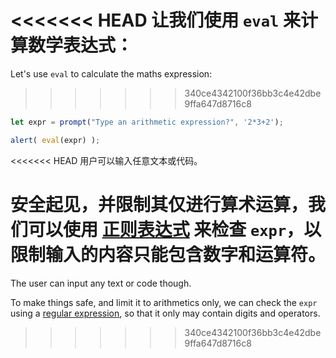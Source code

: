 <<<<<<< HEAD
让我们使用 `eval` 来计算数学表达式：
=======
Let's use `eval` to calculate the maths expression:
>>>>>>> 340ce4342100f36bb3c4e42dbe9ffa647d8716c8

```js demo run
let expr = prompt("Type an arithmetic expression?", '2*3+2');

alert( eval(expr) );
```

<<<<<<< HEAD
用户可以输入任意文本或代码。

安全起见，并限制其仅进行算术运算，我们可以使用 [正则表达式](info:regular-expressions) 来检查 `expr`，以限制输入的内容只能包含数字和运算符。
=======
The user can input any text or code though.

To make things safe, and limit it to arithmetics only, we can check the `expr` using a [regular expression](info:regular-expressions), so that it only may contain digits and operators.
>>>>>>> 340ce4342100f36bb3c4e42dbe9ffa647d8716c8

